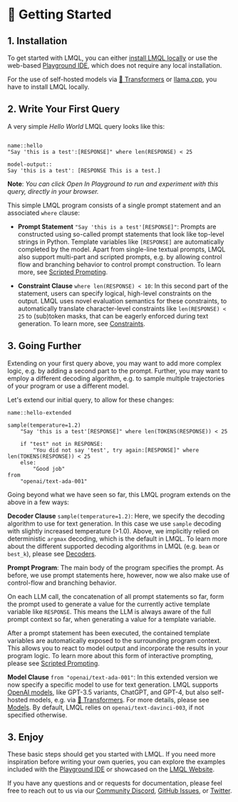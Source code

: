 # 🚀 Getting Started

## 1. Installation

To get started with LMQL, you can either [install LMQL locally](installation) or use the web-based [Playground IDE](https://lmql.ai/playground), which does not require any local installation.

For the use of self-hosted models via [🤗 Transformers](language/hf.md) or [llama.cpp](language/llama.cpp.md), you have to install LMQL locally.

## 2. Write Your First Query

A very simple *Hello World* LMQL query looks like this:

```{lmql}

name::hello
"Say 'this is a test':[RESPONSE]" where len(RESPONSE) < 25

model-output::
Say 'this is a test': [RESPONSE This is a test.]
```

**Note**: *You can click Open In Playground to run and experiment with this query, directly in your browser.*

This simple LMQL program consists of a single prompt statement and an associated `where` clause:

- **Prompt Statement** `"Say 'this is a test'[RESPONSE]"`: Prompts are constructed using so-called prompt statements that look like top-level strings in Python. Template variables like `[RESPONSE]` are automatically completed by the model. Apart from single-line textual prompts, LMQL also support multi-part and scripted prompts, e.g. by allowing control flow and branching behavior to control prompt construction. To learn more, see [Scripted Prompting](./language/scripted_prompts.md).

- **Constraint Clause** `where len(RESPONSE) < 10`: In this second part of the statement, users can specify logical, high-level constraints on the output. LMQL uses novel evaluation semantics for these constraints, to automatically translate character-level constraints like `len(RESPONSE) < 25` to (sub)token masks, that can be eagerly enforced during text generation. To learn more, see [Constraints](./language/constraints.md).

## 3. Going Further

Extending on your first query above, you may want to add more complex logic, e.g. by adding a second part to the prompt. Further, you may want to employ a different decoding algorithm, e.g. to sample multiple trajectories of your program or use a different model. 

Let's extend our initial query, to allow for these changes:

```{lmql}
name::hello-extended

sample(temperature=1.2)
    "Say 'this is a test'[RESPONSE]" where len(TOKENS(RESPONSE)) < 25

    if "test" not in RESPONSE:
        "You did not say 'test', try again:[RESPONSE]" where len(TOKENS(RESPONSE)) < 25
    else:
        "Good job"
from
    "openai/text-ada-001"
```

Going beyond what we have seen so far, this LMQL program extends on the above in a few ways:

**Decoder Clause** `sample(temperature=1.2)`: Here, we specify the decoding algorithm to use for text generation. In this case we use `sample` decoding with slightly increased temperature (>1.0). Above, we implicitly relied on deterministic `argmax` decoding, which is the default in LMQL. To learn more about the different supported decoding algorithms in LMQL (e.g. `beam` or `best_k`), please see [Decoders](./language/decoders.md). 

**Prompt Program**: The main body of the program specifies the prompt. As before, we use prompt statements here, however, now we also make use of control-flow and branching behavior.
    
On each LLM call, the concatenation of all prompt statements so far, form the prompt used to generate a value for the currently active template variable like `RESPONSE`. This means the LLM is always aware of the full prompt context so far, when generating a value for a template variable.
    
After a prompt statement has been executed, the contained template variables are automatically exposed to the surrounding program context. This allows you to react to model output and incorporate the results in your program logic. To learn more about this form of interactive prompting, please see [Scripted Prompting](./language/scripted_prompts.md).

**Model Clause** `from "openai/text-ada-001"`: In this extended version we now specify a specific model to use for text generation. LMQL supports [OpenAI models](https://platform.openai.com/docs/models), like GPT-3.5 variants, ChatGPT, and GPT-4, but also self-hosted models, e.g. via [🤗 Transformers](https://huggingface.co/transformers). For more details, please see [Models](./language/models.md). By default, LMQL relies on `openai/text-davinci-003`, if not specified otherwise.
## 3. Enjoy

These basic steps should get you started with LMQL. If you need more inspiration before writing your own queries, you can explore the examples included with the [Playground IDE](https://lmql.ai/playground) or showcased on the [LMQL Website](https://lmql.ai/).

If you have any questions and or requests for documentation, please feel free to reach out to us via our [Community Discord](https://discord.com/invite/7eJP4fcyNT), [GitHub Issues](https://github.com/eth-sri/lmql/issues), or [Twitter](https://twitter.com/lmqllang).